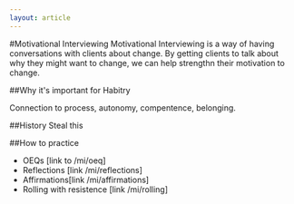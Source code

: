 ```yaml
---
layout: article
---
```


#Motivational Interviewing
Motivational Interviewing is a way of having conversations with clients about change. By getting clients to talk about why they might want to change, we can help strengthn their motivation to change.

##Why it's important for Habitry



Connection to process, autonomy, compentence, belonging.

##History
Steal this

##How to practice
- OEQs [link to /mi/oeq]
- Reflections [link /mi/reflections]
- Affirmations[link /mi/affirmations]
- Rolling with resistence [link /mi/rolling]

